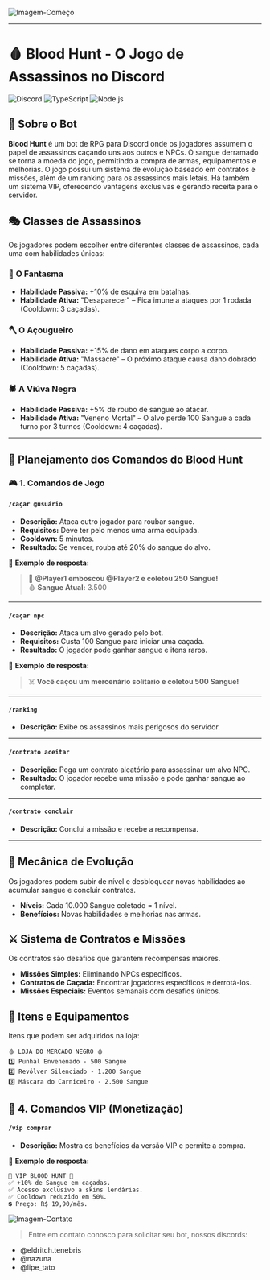 ![Imagem-Começo](https://cdn.discordapp.com/attachments/1345546983208779788/1349000648783298631/Copia_de_TS.png?ex=67d18241&is=67d030c1&hm=5e22afd2fe39bcd6aa6a76710878562fd2ccb7c3dd5e64aee8825ee84aeb21c7&)

---

# 🩸 Blood Hunt - O Jogo de Assassinos no Discord

![Discord](https://img.shields.io/badge/Discord-7289DA?style=for-the-badge&logo=discord&logoColor=white)
![TypeScript](https://img.shields.io/badge/TypeScript-3178C6?style=for-the-badge&logo=typescript&logoColor=white)
![Node.js](https://img.shields.io/badge/Node.js-43853D?style=for-the-badge&logo=node.js&logoColor=white)

## 📖 Sobre o Bot
**Blood Hunt** é um bot de RPG para Discord onde os jogadores assumem o papel de assassinos caçando uns aos outros e NPCs. O sangue derramado se torna a moeda do jogo, permitindo a compra de armas, equipamentos e melhorias. O jogo possui um sistema de evolução baseado em contratos e missões, além de um ranking para os assassinos mais letais. Há também um sistema VIP, oferecendo vantagens exclusivas e gerando receita para o servidor.

## 🎭 Classes de Assassinos
Os jogadores podem escolher entre diferentes classes de assassinos, cada uma com habilidades únicas:

### 🔪 **O Fantasma**
- **Habilidade Passiva:** +10% de esquiva em batalhas.
- **Habilidade Ativa:** "Desaparecer" – Fica imune a ataques por 1 rodada (Cooldown: 3 caçadas).

### 🪓 **O Açougueiro**
- **Habilidade Passiva:** +15% de dano em ataques corpo a corpo.
- **Habilidade Ativa:** "Massacre" – O próximo ataque causa dano dobrado (Cooldown: 5 caçadas).

### 🕷 **A Viúva Negra**
- **Habilidade Passiva:** +5% de roubo de sangue ao atacar.
- **Habilidade Ativa:** "Veneno Mortal" – O alvo perde 100 Sangue a cada turno por 3 turnos (Cooldown: 4 caçadas).

---

## 📜 Planejamento dos Comandos do Blood Hunt

### 🎮 1. Comandos de Jogo

#### `/caçar @usuário`
- **Descrição:** Ataca outro jogador para roubar sangue.
- **Requisitos:** Deve ter pelo menos uma arma equipada.
- **Cooldown:** 5 minutos.
- **Resultado:** Se vencer, rouba até 20% do sangue do alvo.

💬 **Exemplo de resposta:**
> 🔪 **@Player1 emboscou @Player2 e coletou 250 Sangue!**  
> 🩸 **Sangue Atual:** 3.500  

---

#### `/caçar npc`
- **Descrição:** Ataca um alvo gerado pelo bot.
- **Requisitos:** Custa 100 Sangue para iniciar uma caçada.
- **Resultado:** O jogador pode ganhar sangue e itens raros.

💬 **Exemplo de resposta:**
> ☠️ **Você caçou um mercenário solitário e coletou 500 Sangue!**

---

#### `/ranking`
- **Descrição:** Exibe os assassinos mais perigosos do servidor.

---

#### `/contrato aceitar`
- **Descrição:** Pega um contrato aleatório para assassinar um alvo NPC.
- **Resultado:** O jogador recebe uma missão e pode ganhar sangue ao completar.

---

#### `/contrato concluir`
- **Descrição:** Conclui a missão e recebe a recompensa.

---

## 🔧 Mecânica de Evolução
Os jogadores podem subir de nível e desbloquear novas habilidades ao acumular sangue e concluir contratos.
- **Níveis:** Cada 10.000 Sangue coletado = 1 nível.
- **Benefícios:** Novas habilidades e melhorias nas armas.

## ⚔️ Sistema de Contratos e Missões
Os contratos são desafios que garantem recompensas maiores.
- **Missões Simples:** Eliminando NPCs específicos.
- **Contratos de Caçada:** Encontrar jogadores específicos e derrotá-los.
- **Missões Especiais:** Eventos semanais com desafios únicos.

## 🛒 Itens e Equipamentos
Itens que podem ser adquiridos na loja:

```
🩸 LOJA DO MERCADO NEGRO 🩸
1️⃣ Punhal Envenenado - 500 Sangue
2️⃣ Revólver Silenciado - 1.200 Sangue
3️⃣ Máscara do Carniceiro - 2.500 Sangue
```

## 💎 4. Comandos VIP (Monetização)

#### `/vip comprar`
- **Descrição:** Mostra os benefícios da versão VIP e permite a compra.

💬 **Exemplo de resposta:**
```
💎 VIP BLOOD HUNT 💎
✅ +10% de Sangue em caçadas.
✅ Acesso exclusivo a skins lendárias.
✅ Cooldown reduzido em 50%.
💲 Preço: R$ 19,90/mês.
```

![Imagem-Contato](https://i.imgur.com/KibcEam.png)

> Entre em contato conosco para solicitar seu bot, nossos discords:

- @eldritch.tenebris
- @nazuna
- @lipe_tato